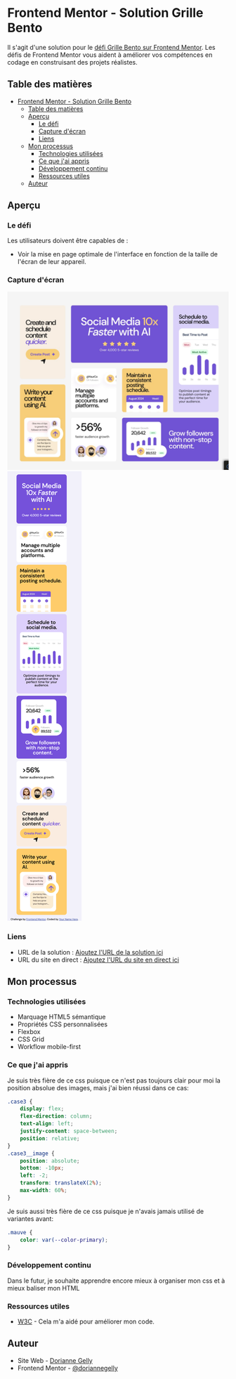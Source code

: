# Frontend Mentor - Solution Grille Bento

Il s'agit d'une solution pour le [défi Grille Bento sur Frontend Mentor](https://www.frontendmentor.io/challenges/bento-grid-RMydElrlOj). Les défis de Frontend Mentor vous aident à améliorer vos compétences en codage en construisant des projets réalistes.

## Table des matières

- [Frontend Mentor - Solution Grille Bento](#frontend-mentor---solution-grille-bento)
  - [Table des matières](#table-des-matières)
  - [Aperçu](#aperçu)
    - [Le défi](#le-défi)
    - [Capture d'écran](#capture-décran)
    - [Liens](#liens)
  - [Mon processus](#mon-processus)
    - [Technologies utilisées](#technologies-utilisées)
    - [Ce que j'ai appris](#ce-que-jai-appris)
    - [Développement continu](#développement-continu)
    - [Ressources utiles](#ressources-utiles)
  - [Auteur](#auteur)

## Aperçu

### Le défi

Les utilisateurs doivent être capables de :

- Voir la mise en page optimale de l'interface en fonction de la taille de l'écran de leur appareil.

### Capture d'écran

![](assets/images/solutionLarge-1100.png)
![](assets/images/solutionMobile-300.png)

### Liens

- URL de la solution : [Ajoutez l'URL de la solution ici](https://github.com/doriannegelly/tp2-bento.git)
- URL du site en direct : [Ajoutez l'URL du site en direct ici](https://doriannegelly.github.io/tp2-bento/)

## Mon processus

### Technologies utilisées

- Marquage HTML5 sémantique
- Propriétés CSS personnalisées
- Flexbox
- CSS Grid
- Workflow mobile-first 

### Ce que j'ai appris

Je suis très fière de ce css puisque ce n'est pas toujours clair pour moi la position absolue des images, mais j'ai bien réussi dans ce cas:
```css
.case3 {
    display: flex;
    flex-direction: column;
    text-align: left;
    justify-content: space-between;
    position: relative;
}
.case3__image {
    position: absolute;
    bottom: -10px; 
    left: -2;
    transform: translateX(2%);
    max-width: 60%;
}
```

Je suis aussi très fière de ce css puisque je n'avais jamais utilisé de variantes avant:
```css
.mauve {
    color: var(--color-primary);
}
```

### Développement continu

Dans le futur, je souhaite apprendre encore mieux à organiser mon css et à mieux baliser mon HTML

### Ressources utiles

- [W3C](https://validator.w3.org/#validate_by_upload+with_options) - Cela m'a aidé pour améliorer mon code.

## Auteur

- Site Web - [Dorianne Gelly](https://doriannegelly.github.io/tp2-bento/)
- Frontend Mentor - [@doriannegelly](https://www.frontendmentor.io/profile/doriannegelly) 